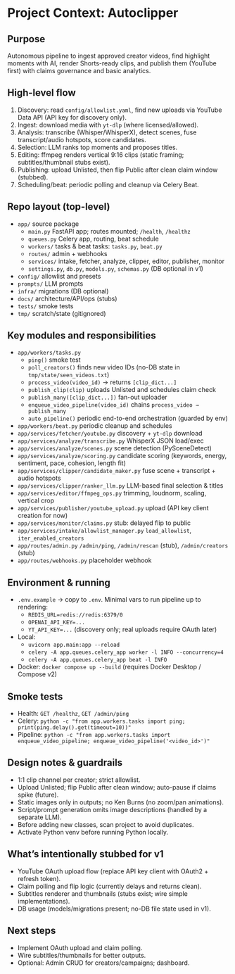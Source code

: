 Project Context: Autoclipper
============================

Purpose
-------
Autonomous pipeline to ingest approved creator videos, find highlight moments with AI, render Shorts-ready clips, and publish them (YouTube first) with claims governance and basic analytics.

High-level flow
---------------
1) Discovery: read `config/allowlist.yaml`, find new uploads via YouTube Data API (API key for discovery only).
2) Ingest: download media with `yt-dlp` (where licensed/allowed).
3) Analysis: transcribe (Whisper/WhisperX), detect scenes, fuse transcript/audio hotspots, score candidates.
4) Selection: LLM ranks top moments and proposes titles.
5) Editing: ffmpeg renders vertical 9:16 clips (static framing; subtitles/thumbnail stubs exist).
6) Publishing: upload Unlisted, then flip Public after clean claim window (stubbed).
7) Scheduling/beat: periodic polling and cleanup via Celery Beat.

Repo layout (top-level)
-----------------------
- `app/` source package
  - `main.py` FastAPI app; routes mounted; `/health`, `/healthz`
  - `queues.py` Celery app, routing, beat schedule
  - `workers/` tasks & beat tasks: `tasks.py`, `beat.py`
  - `routes/` admin + webhooks
  - `services/` intake, fetcher, analyze, clipper, editor, publisher, monitor
  - `settings.py`, `db.py`, `models.py`, `schemas.py` (DB optional in v1)
- `config/` allowlist and presets
- `prompts/` LLM prompts
- `infra/` migrations (DB optional)
- `docs/` architecture/API/ops (stubs)
- `tests/` smoke tests
- `tmp/` scratch/state (gitignored)

Key modules and responsibilities
--------------------------------
- `app/workers/tasks.py`
  - `ping()` smoke test
  - `poll_creators()` finds new video IDs (no-DB state in `tmp/state/seen_videos.txt`)
  - `process_video(video_id)` → returns `[clip_dict...]`
  - `publish_clip(clip)` uploads Unlisted and schedules claim check
  - `publish_many([clip_dict...])` fan-out uploader
  - `enqueue_video_pipeline(video_id)` chains `process_video → publish_many`
  - `auto_pipeline()` periodic end-to-end orchestration (guarded by env)
- `app/workers/beat.py` periodic cleanup and schedules
- `app/services/fetcher/youtube.py` discovery + `yt-dlp` download
- `app/services/analyze/transcribe.py` WhisperX JSON load/exec
- `app/services/analyze/scenes.py` scene detection (PySceneDetect)
- `app/services/analyze/scoring.py` candidate scoring (keywords, energy, sentiment, pace, cohesion, length fit)
- `app/services/clipper/candidate_maker.py` fuse scene + transcript + audio hotspots
- `app/services/clipper/ranker_llm.py` LLM-based final selection & titles
- `app/services/editor/ffmpeg_ops.py` trimming, loudnorm, scaling, vertical crop
- `app/services/publisher/youtube_upload.py` upload (API key client creation for now)
- `app/services/monitor/claims.py` stub: delayed flip to public
- `app/services/intake/allowlist_manager.py` `load_allowlist`, `iter_enabled_creators`
- `app/routes/admin.py` `/admin/ping`, `/admin/rescan` (stub), `/admin/creators` (stub)
- `app/routes/webhooks.py` placeholder webhook

Environment & running
---------------------
- `.env.example` → copy to `.env`. Minimal vars to run pipeline up to rendering:
  - `REDIS_URL=redis://redis:6379/0`
  - `OPENAI_API_KEY=...`
  - `YT_API_KEY=...` (discovery only; real uploads require OAuth later)
- Local:
  - `uvicorn app.main:app --reload`
  - `celery -A app.queues.celery_app worker -l INFO --concurrency=4`
  - `celery -A app.queues.celery_app beat -l INFO`
- Docker: `docker compose up --build` (requires Docker Desktop / Compose v2)

Smoke tests
-----------
- Health: `GET /healthz`, `GET /admin/ping`
- Celery: `python -c "from app.workers.tasks import ping; print(ping.delay().get(timeout=10))"`
- Pipeline: `python -c "from app.workers.tasks import enqueue_video_pipeline; enqueue_video_pipeline('<video_id>')"`

Design notes & guardrails
-------------------------
- 1:1 clip channel per creator; strict allowlist.
- Upload Unlisted; flip Public after clean window; auto-pause if claims spike (future).
- Static images only in outputs; no Ken Burns (no zoom/pan animations).
- Script/prompt generation omits image descriptions (handled by a separate LLM).
- Before adding new classes, scan project to avoid duplicates.
- Activate Python venv before running Python locally.

What’s intentionally stubbed for v1
-----------------------------------
- YouTube OAuth upload flow (replace API key client with OAuth2 + refresh token).
- Claim polling and flip logic (currently delays and returns clean).
- Subtitles renderer and thumbnails (stubs exist; wire simple implementations).
- DB usage (models/migrations present; no-DB file state used in v1).

Next steps
----------
- Implement OAuth upload and claim polling.
- Wire subtitles/thumbnails for better outputs.
- Optional: Admin CRUD for creators/campaigns; dashboard.


